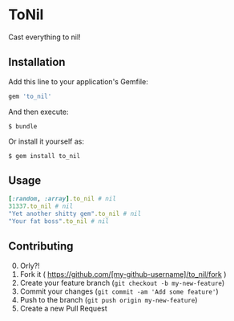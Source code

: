 # ToNil

Cast everything to nil!

## Installation

Add this line to your application's Gemfile:

```ruby
gem 'to_nil'
```

And then execute:

    $ bundle

Or install it yourself as:

    $ gem install to_nil

## Usage

```ruby
[:random, :array].to_nil # nil
31337.to_nil # nil
"Yet another shitty gem".to_nil # nil
"Your fat boss".to_nil # nil
```

## Contributing

0. Orly?!
1. Fork it ( https://github.com/[my-github-username]/to_nil/fork )
2. Create your feature branch (`git checkout -b my-new-feature`)
3. Commit your changes (`git commit -am 'Add some feature'`)
4. Push to the branch (`git push origin my-new-feature`)
5. Create a new Pull Request
